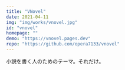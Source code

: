 ```yaml
---
title: "VNovel"
date: 2021-04-11 
img: "img/works/vnovel.jpg"
id: "vnovel"
homepage: ""
demo: "https://vnovel.pages.dev"
repo: "https://github.com/opera7133/vnovel"
---
```


小説を書く人のためのテーマ。それだけ。